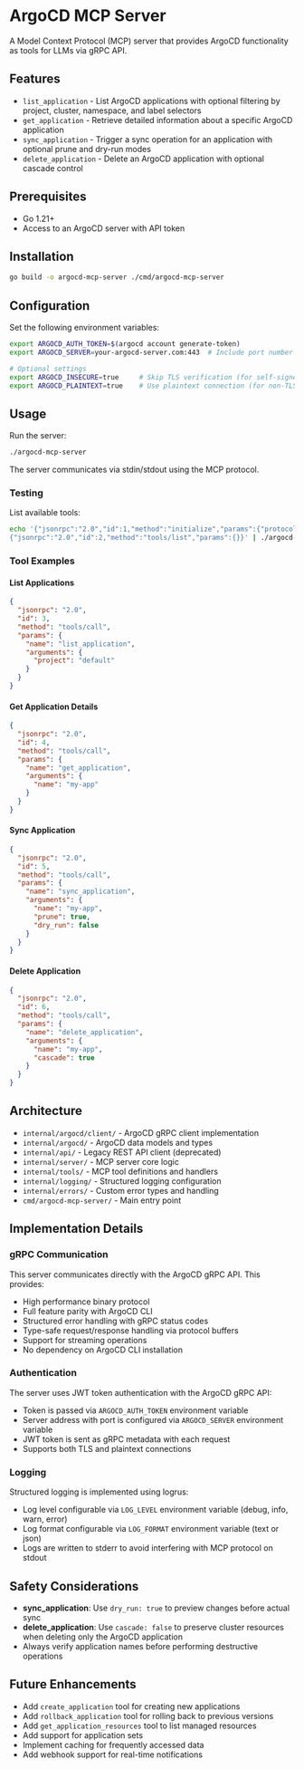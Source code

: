 # ArgoCD MCP Server

A Model Context Protocol (MCP) server that provides ArgoCD functionality as tools for LLMs via gRPC API.

## Features

- `list_application` - List ArgoCD applications with optional filtering by project, cluster, namespace, and label selectors
- `get_application` - Retrieve detailed information about a specific ArgoCD application
- `sync_application` - Trigger a sync operation for an application with optional prune and dry-run modes
- `delete_application` - Delete an ArgoCD application with optional cascade control

## Prerequisites

- Go 1.21+
- Access to an ArgoCD server with API token

## Installation

```bash
go build -o argocd-mcp-server ./cmd/argocd-mcp-server
```

## Configuration

Set the following environment variables:

```bash
export ARGOCD_AUTH_TOKEN=$(argocd account generate-token)
export ARGOCD_SERVER=your-argocd-server.com:443  # Include port number

# Optional settings
export ARGOCD_INSECURE=true     # Skip TLS verification (for self-signed certs)
export ARGOCD_PLAINTEXT=true    # Use plaintext connection (for non-TLS servers)
```

## Usage

Run the server:

```bash
./argocd-mcp-server
```

The server communicates via stdin/stdout using the MCP protocol.

### Testing

List available tools:

```bash
echo '{"jsonrpc":"2.0","id":1,"method":"initialize","params":{"protocolVersion":"2024-11-05","capabilities":{}}}
{"jsonrpc":"2.0","id":2,"method":"tools/list","params":{}}' | ./argocd-mcp-server
```

### Tool Examples

#### List Applications
```json
{
  "jsonrpc": "2.0",
  "id": 3,
  "method": "tools/call",
  "params": {
    "name": "list_application",
    "arguments": {
      "project": "default"
    }
  }
}
```

#### Get Application Details
```json
{
  "jsonrpc": "2.0",
  "id": 4,
  "method": "tools/call",
  "params": {
    "name": "get_application",
    "arguments": {
      "name": "my-app"
    }
  }
}
```

#### Sync Application
```json
{
  "jsonrpc": "2.0",
  "id": 5,
  "method": "tools/call",
  "params": {
    "name": "sync_application",
    "arguments": {
      "name": "my-app",
      "prune": true,
      "dry_run": false
    }
  }
}
```

#### Delete Application
```json
{
  "jsonrpc": "2.0",
  "id": 6,
  "method": "tools/call",
  "params": {
    "name": "delete_application",
    "arguments": {
      "name": "my-app",
      "cascade": true
    }
  }
}
```

## Architecture

- `internal/argocd/client/` - ArgoCD gRPC client implementation
- `internal/argocd/` - ArgoCD data models and types
- `internal/api/` - Legacy REST API client (deprecated)
- `internal/server/` - MCP server core logic  
- `internal/tools/` - MCP tool definitions and handlers
- `internal/logging/` - Structured logging configuration
- `internal/errors/` - Custom error types and handling
- `cmd/argocd-mcp-server/` - Main entry point

## Implementation Details

### gRPC Communication

This server communicates directly with the ArgoCD gRPC API. This provides:
- High performance binary protocol
- Full feature parity with ArgoCD CLI
- Structured error handling with gRPC status codes
- Type-safe request/response handling via protocol buffers
- Support for streaming operations
- No dependency on ArgoCD CLI installation

### Authentication

The server uses JWT token authentication with the ArgoCD gRPC API:
- Token is passed via `ARGOCD_AUTH_TOKEN` environment variable
- Server address with port is configured via `ARGOCD_SERVER` environment variable
- JWT token is sent as gRPC metadata with each request
- Supports both TLS and plaintext connections

### Logging

Structured logging is implemented using logrus:
- Log level configurable via `LOG_LEVEL` environment variable (debug, info, warn, error)
- Log format configurable via `LOG_FORMAT` environment variable (text or json)
- Logs are written to stderr to avoid interfering with MCP protocol on stdout

## Safety Considerations

- **sync_application**: Use `dry_run: true` to preview changes before actual sync
- **delete_application**: Use `cascade: false` to preserve cluster resources when deleting only the ArgoCD application
- Always verify application names before performing destructive operations

## Future Enhancements

- Add `create_application` tool for creating new applications
- Add `rollback_application` tool for rolling back to previous versions
- Add `get_application_resources` tool to list managed resources
- Add support for application sets
- Implement caching for frequently accessed data
- Add webhook support for real-time notifications